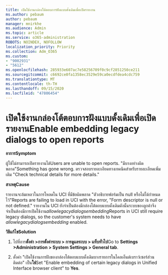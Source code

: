 ```yaml
---
title: เปิดใช้งานกล่องโต้ตอบการฝังแบบดั้งเดิมเพื่อเปิดรายงาน
ms.author: pebaum
author: pebaum
manager: mnirkhe
ms.audience: Admin
ms.topic: article
ms.service: o365-administration
ROBOTS: NOINDEX, NOFOLLOW
localization_priority: Priority
ms.collection: Adm_O365
ms.custom:
- "9002931"
- "5612"
ms.openlocfilehash: 285933e607ac7e58256709f0c9cf2851250ce211
ms.sourcegitcommit: c6692ce0fa1358ec3529e59ca0ecdfdea4cdc759
ms.translationtype: MT
ms.contentlocale: th-TH
ms.lasthandoff: 09/15/2020
ms.locfileid: "47806454"
---
```

# <a name="enable-embedding-legacy-dialogs-to-open-reports"></a><span data-ttu-id="7042d-102">เปิดใช้งานกล่องโต้ตอบการฝังแบบดั้งเดิมเพื่อเปิดรายงาน</span><span class="sxs-lookup"><span data-stu-id="7042d-102">Enable embedding legacy dialogs to open reports</span></span>

<span data-ttu-id="7042d-103">**อาการ**</span><span class="sxs-lookup"><span data-stu-id="7042d-103">**Symptom**</span></span>

<span data-ttu-id="7042d-104">ผู้ใช้ไม่สามารถเปิดรายงานได้</span><span class="sxs-lookup"><span data-stu-id="7042d-104">Users are unable to open reports.</span></span> <span data-ttu-id="7042d-105">"มีบางอย่างผิดพลาด</span><span class="sxs-lookup"><span data-stu-id="7042d-105">"Something has gone wrong.</span></span> <span data-ttu-id="7042d-106">ตรวจสอบรายละเอียดทางเทคนิคสำหรับรายละเอียดเพิ่มเติม "</span><span class="sxs-lookup"><span data-stu-id="7042d-106">Check technical details for more details."</span></span>

<span data-ttu-id="7042d-107">**สาเหตุ**</span><span class="sxs-lookup"><span data-stu-id="7042d-107">**Cause**</span></span>

<span data-ttu-id="7042d-108">รายงานจะล้มเหลวในการโหลดใน UCI ที่มีข้อผิดพลาด "ตัวอธิบายฟอร์มเป็น null หรือไม่ได้กำหนดไว้"</span><span class="sxs-lookup"><span data-stu-id="7042d-108">Reports are failing to load in UCI with the error, "Form descriptor is null or not defined."</span></span> <span data-ttu-id="7042d-109">รายงานใน UCI ยังจำเป็นต้องมีกล่องโต้ตอบแบบดั้งเดิมดังนั้นระบบของลูกค้าจึงจำเป็นต้องมีการเปิดใช้งาน*allowlegacydialogsembedding*</span><span class="sxs-lookup"><span data-stu-id="7042d-109">Reports in UCI still require legacy dialogs, so the customer's system needs to have *allowlegacydialogsembedding* enabled.</span></span>

<span data-ttu-id="7042d-110">**วิธีแก้ไข**</span><span class="sxs-lookup"><span data-stu-id="7042d-110">**Solution**</span></span>

1. <span data-ttu-id="7042d-111">ไปที่การ**ตั้งค่า >การตั้งค่าระบบ > การดูแลระบบ > แท็บทั่วไป**</span><span class="sxs-lookup"><span data-stu-id="7042d-111">Go to **Settings >Administration > System Settings > General tab**.</span></span>

2. <span data-ttu-id="7042d-112">ตั้งค่า "เปิดใช้งานการฝังของกล่องโต้ตอบแบบดั้งเดิมบางรายการในไคลเอ็นต์เบราว์เซอร์ส่วนติดต่อ" เป็น**ใช่**</span><span class="sxs-lookup"><span data-stu-id="7042d-112">Set "Enable embedding of certain legacy dialogs in Unified Interface browser client" to **Yes**.</span></span>
